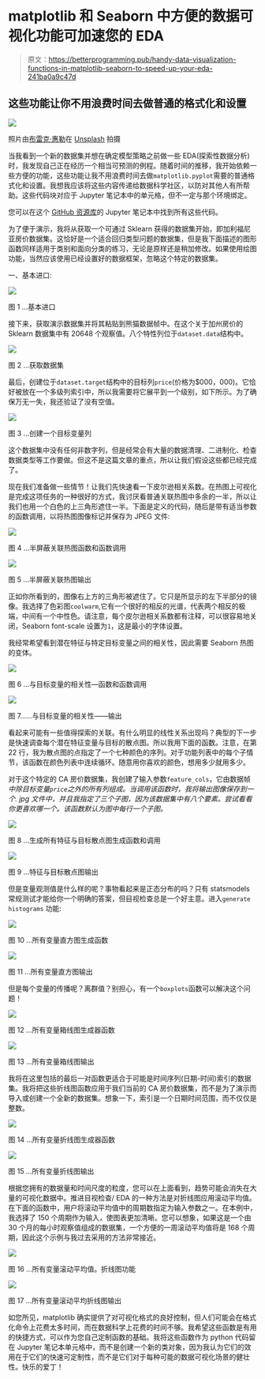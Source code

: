 # matplotlib 和 Seaborn 中方便的数据可视化功能可加速您的 EDA

> 原文：<https://betterprogramming.pub/handy-data-visualization-functions-in-matplotlib-seaborn-to-speed-up-your-eda-241ba0a9c47d>

## 这些功能让你不用浪费时间去做普通的格式化和设置

![](img/b39790ba22ed7d80844dc7df604adb1b.png)

照片由[布雷克·惠勒](https://unsplash.com/@blakesox?utm_source=unsplash&utm_medium=referral&utm_content=creditCopyText)在 [Unsplash](https://unsplash.com/search/photos/houses?utm_source=unsplash&utm_medium=referral&utm_content=creditCopyText) 拍摄

当我看到一个新的数据集并想在确定模型策略之前做一些 EDA(探索性数据分析)时，我发现自己正在经历一个相当可预测的例程。随着时间的推移，我开始依赖一些方便的功能，这些功能让我不用浪费时间去做`matplotlib.pyplot`需要的普通格式化和设置。我想我应该将这些内容传递给数据科学社区，以防对其他人有所帮助。这些代码块对应于 Jupyter 笔记本中的单元格，但不一定与那个环境绑定。

您可以在这个 [GitHub 资源库](https://github.com/manukalia/handy_data_viz_functions)的 Jupyter 笔记本中找到所有这些代码。

为了便于演示，我将从获取一个可通过 Sklearn 获得的数据集开始，即加利福尼亚房价数据集。这恰好是一个适合回归类型问题的数据集，但是我下面描述的图形函数同样适用于类别和面向分类的练习，无论是原样还是稍加修改。如果使用绘图功能，当然应该使用已经设置好的数据框架，忽略这个特定的数据集。

一、基本进口:

![](img/cfb2f3456480f818174494a4e38194c5.png)

图 1 …基本进口

接下来，获取演示数据集并将其粘贴到熊猫数据帧中。在这个关于加州房价的 Sklearn 数据集中有 20648 个观察值。八个特性列位于`dataset.data`结构中。

![](img/ca84ce5fec98d7b8250e5e8009cdce9e.png)

图 2 …获取数据集

最后，创建位于`dataset.target`结构中的目标列`price`(价格为$000，000)。它恰好被放在一个多级列索引中，所以我需要将它展平到一个级别，如下所示。为了确保万无一失，我还验证了没有空值。

![](img/a17358c384fadc62a04f1287da0151fe.png)

图 3 …创建一个目标变量列

这个数据集中没有任何非数字列，但是经常会有大量的数据清理、二进制化、检查数据类型等工作要做。但这不是这篇文章的重点，所以让我们假设这些都已经完成了。

现在我们准备做一些情节！让我们先快速看一下皮尔逊相关系数。在热图上可视化是完成这项任务的一种很好的方式，我讨厌看普通关联热图中多余的一半，所以让我们也用一个白色的上三角形遮住一半。下面是定义的代码，随后是带有适当参数的函数调用，以将热图图像标记并保存为 JPEG 文件:

![](img/7fe602715a9723229884b6c3a9c04b91.png)

图 4 …半屏蔽关联热图函数和函数调用

![](img/2f3061a5575e479eabcb2d7d6153eb56.png)

图 5 …半屏蔽关联热图输出

正如你所看到的，图像右上方的三角形被遮住了。它只是所显示的左下半部分的镜像。我选择了色彩图`coolwarm`,它有一个很好的相反的光谱，代表两个相反的极端，中间有一个中性色。请注意，每个皮尔逊相关系数都有注释，可以很容易地关闭，Seaborn font-scale 设置为`1`，这是最小的字体设置。

我经常希望看到潜在特征与特定目标变量之间的相关性，因此需要 Seaborn 热图的变体。

![](img/a58b1d9053a3122beb9a5bffc9fb9f33.png)

图 6 …与目标变量的相关性—函数和函数调用

![](img/e1b19d2d967c21f597c1ff87cbb8d88c.png)

图 7……与目标变量的相关性——输出

看起来可能有一些值得探索的关联。有什么明显的线性关系出现吗？典型的下一步是快速调查每个潜在特征变量与目标的散点图。所以我用下面的函数。注意，在第 22 行，我为散点图的点指定了一个七种颜色的序列。对于功能列表中的每个子情节，该函数在颜色列表中连续循环。随意用你喜欢的颜色，想用多少就用多少。

对于这个特定的 CA 房价数据集，我创建了输入参数`feature_cols`，它由数据帧*中除目标变量`price`之外的所有列组成。当调用该函数时，我将输出图像保存到一个. jpg 文件中，并且我指定了三个子图，因为该数据集中有八个要素。尝试看看你更喜欢哪一个。该函数默认为图中每行一个子图。*

![](img/63cf9fd16fc32618f1249ff880c86d1f.png)

图 8 …生成所有特征与目标散点图生成函数和调用

![](img/703c7a69406b67f9390ee894040d843a.png)

图 9 …特征与目标散点图输出

但是变量观测值是什么样的呢？事物看起来是正态分布的吗？只有 statsmodels 常规测试才能给你一个明确的答案，但目视检查总是一个好主意。进入`generate histograms` 功能:

![](img/f77445e0a246f6c486b3ecd2c4a6c55b.png)

图 10 …所有变量直方图生成函数

![](img/f5c1a9dc0131f261b0ed1f9ccbf364cf.png)

图 11 …所有变量直方图输出

但是每个变量的传播呢？离群值？别担心，有一个`boxplots`函数可以解决这个问题！

![](img/6721535e6413e0b0647dfbfb4902ea2e.png)

图 12 …所有变量箱线图生成器函数

![](img/88717c30a16882f3ed2cb16d938a47b8.png)

图 13 …所有变量箱线图输出

我将在这里包括的最后一对函数更适合于可能是时间序列(日期-时间)索引的数据集。我将把这些折线图函数应用于我们当前的 CA 房价数据集，而不是为了演示而导入或创建一个全新的数据集。想象一下，索引是一个日期时间范围，而不仅仅是整数。

![](img/166f4cc1e4964dd4ca2d8232bf56422d.png)

图 14 …所有变量折线图生成器函数

![](img/532449c90ead50626b9f42d125f03e1b.png)

图 15 …所有变量折线图输出

根据您拥有的数据量和时间尺度的粒度，您可以在上面看到，趋势可能会消失在大量的可视化数据中。推进目视检查/ EDA 的一种方法是对折线图应用滚动平均值。在下面的函数中，用户将滚动平均值中的周期数指定为输入参数之一。在本例中，我选择了 150 个周期作为输入，使图表更加清晰。您可以想象，如果这是一个由 30 个月的每小时观察值组成的数据集，一个方便的一周滚动平均值将是 168 个周期，因此这个示例与我过去采用的方法非常接近。

![](img/b6bd3b78c481489f950a5809011c2055.png)

图 16 …所有变量滚动平均值。折线图功能

![](img/7aed84a0fba964296fda7cfc10aad5a9.png)

图 17 …所有变量滚动平均折线图输出

如您所见，matplotlib 确实提供了对可视化格式的良好控制，但人们可能会在格式化命令上花费太多时间，而在数据科学上花费的时间不够。我希望这些函数是有用的快捷方式，可以作为您自己定制函数的基础。我将这些函数作为 python 代码留在 Jupyter 笔记本单元格中，而不是创建一个新的类对象，因为我认为它们的效用在于它们的快速可定制性，而不是它们对于每种可能的数据可视化场景的健壮性。快乐的爱丁！